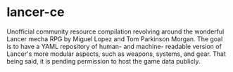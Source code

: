 # lancer-ce
Unofficial community resource compilation revolving around the wonderful Lancer mecha RPG by Miguel Lopez and Tom Parkinson Morgan.
The goal is to have a YAML repository of human- and machine- readable version of Lancer's more modular aspects, such as weapons, systems, and gear.
That being said, it is pending permission to host the game data publicly.
